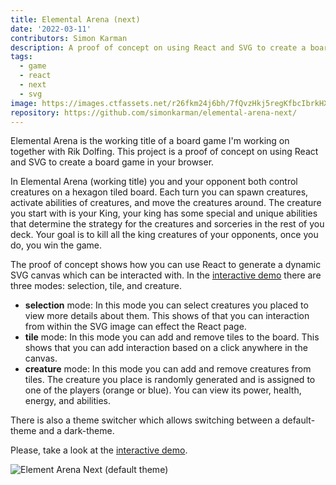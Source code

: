 ```yaml
---
title: Elemental Arena (next)
date: '2022-03-11'
contributors: Simon Karman
description: A proof of concept on using React and SVG to create a board game in your browser.
tags:
  - game
  - react
  - next
  - svg
image: https://images.ctfassets.net/r26fkm24j6bh/7fQvzHkj5regKfbcIbrkHX/04b90b06af67b625d7ecd177b9f5fd09/elemental-arena-next-dark.png
repository: https://github.com/simonkarman/elemental-arena-next/
---
```


Elemental Arena is the working title of a board game I'm working on together with Rik Dolfing. This project is a proof of concept on using React and SVG to create a board game in your browser.

In Elemental Arena (working title) you and your opponent both control creatures on a hexagon tiled board. Each turn you can spawn creatures, activate abilities of creatures, and move the creatures around. The creature you start with is your King, your king has some special and unique abilities that determine the strategy for the creatures and sorceries in the rest of you deck. Your goal is to kill all the king creatures of your opponents, once you do, you win the game.

The proof of concept shows how you can use React to generate a dynamic SVG canvas which can be interacted with. In the [interactive demo](https://karman.dev/elemental-arena-next/) there are three modes: selection, tile, and creature. 

- __selection__ mode: In this mode you can select creatures you placed to view more details about them. This shows of that you can interaction from within the SVG image can effect the React page.
- __tile__ mode: In this mode you can add and remove tiles to the board. This shows that you can add interaction based on a click anywhere in the canvas.
- __creature__ mode: In this mode you can add and remove creatures from tiles. The creature you place is randomly generated and is assigned to one of the players (orange or blue). You can view its power, health, energy, and abilities.

There is also a theme switcher which allows switching between a default-theme and a dark-theme.

Please, take a look at the [interactive demo](https://karman.dev/elemental-arena-next/). 

![Element Arena Next (default theme)](//images.ctfassets.net/r26fkm24j6bh/6JGB6Bp83ffQOIPIzAL7tB/d75066a5289b62a724141dee43fdad2a/elemental-arena-next.png)